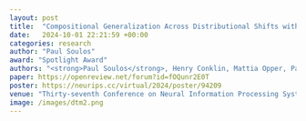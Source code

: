 ```yaml
---
layout: post
title:  "Compositional Generalization Across Distributional Shifts with Sparse Tree Operations"
date:   2024-10-01 22:21:59 +00:00
categories: research
author: "Paul Soulos"
award: "Spotlight Award"
authors: "<strong>Paul Soulos</strong>, Henry Conklin, Mattia Opper, Paul Smolensky, Jianfeng Gao, Roland Fernandez"
paper: https://openreview.net/forum?id=fOQunr2E0T
poster: https://neurips.cc/virtual/2024/poster/94209
venue: "Thirty-seventh Conference on Neural Information Processing Systems"
image: /images/dtm2.png
---
```

